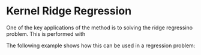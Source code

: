 # Kernel Ridge Regression
One of the key applications of the method is to solving the ridge regressino
problem.  This is performed with
<!-- ```@docs 
rpc_krr
``` -->
The following example shows how this can be used in a regression problem:
<!-- ```@example
using LinearAlgebra
using RPCholesky
using Random
using Plots

f(x) = x * sin(x); # function to regress

N = 25;
x_pts = LinRange(0,10,N);
y_pts = f.(x_pts);

# set kernel
h = 1.;
K(x,y) = exp(-(x-y)^2 / (2*h^2))
A = [K(x_,y_) for x_ in x_pts, y_ in x_pts];
λ = 1e-8;

# rank k RPCholesky approximation
k = 8; 
Random.seed!(100)
β_rpc, S_rpc = rpc_krr(A, y_pts, k , λ);
f_rpc(x) = β_rpc ⋅ K.(x_pts[S_rpc],x);

# compare
x_plt = LinRange(0,10,100)
plot(x_plt, f.(x_plt), label="Truth")
plot!(x_plt, f_rpc.(x_plt),label="Approximation")
scatter!(x_pts, y_pts, label="Data")
xlabel!("x")
``` -->